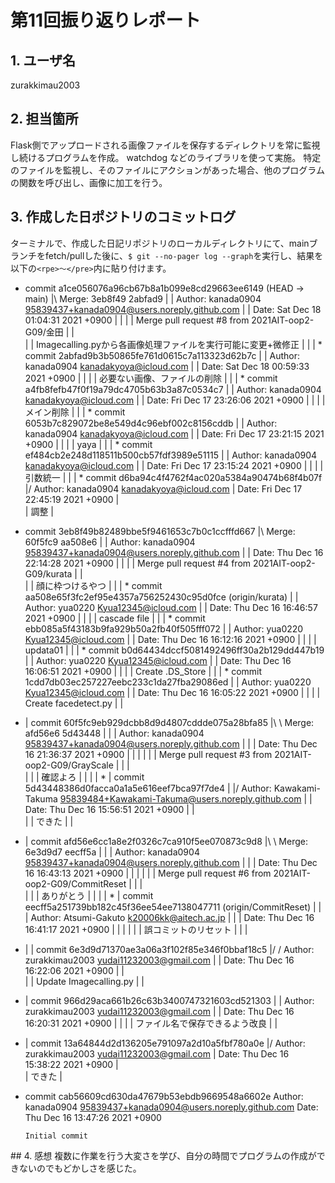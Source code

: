 # 第11回振り返りレポート
## 1. ユーザ名
zurakkimau2003

## 2. 担当箇所
Flask側でアップロードされる画像ファイルを保存するディレクトリを常に監視し続けるプログラムを作成。
watchdog などのライブラリを使って実施。
特定のファイルを監視し、そのファイルにアクションがあった場合、他のプログラムの関数を呼び出し、画像に加工を行う。

## 3. 作成した日ポジトリのコミットログ

ターミナルで、作成した日記リポジトリのローカルディレクトリにて、mainブランチをfetch/pullした後に、`$ git --no-pager log --graph`を実行し、結果を以下の`<rpe>〜</pre>`内に貼り付けます。
<rpe>
 *   commit a1ce056076a96cb67b8a1b099e8cd29663ee6149 (HEAD -> main)
|\  Merge: 3eb8f49 2abfad9
| | Author: kanada0904 <95839437+kanada0904@users.noreply.github.com>
| | Date:   Sat Dec 18 01:04:31 2021 +0900
| | 
| |     Merge pull request #8 from 2021AIT-oop2-G09/金田
| |     
| |     Imagecalling.pyから各画像処理ファイルを実行可能に変更+微修正
| | 
| * commit 2abfad9b3b50865fe761d0615c7a113323d62b7c
| | Author: kanada0904 <kanadakyoya@icloud.com>
| | Date:   Sat Dec 18 00:59:33 2021 +0900
| | 
| |     必要ない画像、ファイルの削除
| | 
| * commit a4fb8fefb47f0f19a79dc4705b63b3a87c0534c7
| | Author: kanada0904 <kanadakyoya@icloud.com>
| | Date:   Fri Dec 17 23:26:06 2021 +0900
| | 
| |     メイン削除
| | 
| * commit 6053b7c829072be8e549d4c96ebf002c8156cddb
| | Author: kanada0904 <kanadakyoya@icloud.com>
| | Date:   Fri Dec 17 23:21:15 2021 +0900
| | 
| |     yaya
| | 
| * commit ef484cb2e248d118511b500cb57fdf3989e51115
| | Author: kanada0904 <kanadakyoya@icloud.com>
| | Date:   Fri Dec 17 23:15:24 2021 +0900
| | 
| |     引数統一
| | 
| * commit d6ba94c4f4762f4ac020a5384a90474b68f4b07f
|/  Author: kanada0904 <kanadakyoya@icloud.com>
|   Date:   Fri Dec 17 22:45:19 2021 +0900
|   
|       調整
|   
*   commit 3eb8f49b82489bbe5f9461653c7b0c1ccfffd667
|\  Merge: 60f5fc9 aa508e6
| | Author: kanada0904 <95839437+kanada0904@users.noreply.github.com>
| | Date:   Thu Dec 16 22:14:28 2021 +0900
| | 
| |     Merge pull request #4 from 2021AIT-oop2-G09/kurata
| |     
| |     顔に枠つけるやつ
| | 
| * commit aa508e65f3fc2ef95e4357a756252430c95d0fce (origin/kurata)
| | Author: yua0220 <Kyua12345@icloud.com>
| | Date:   Thu Dec 16 16:46:57 2021 +0900
| | 
| |     cascade file
| | 
| * commit ebb085a5f43183b9fa929b50a2fb40f505fff072
| | Author: yua0220 <Kyua12345@icloud.com>
| | Date:   Thu Dec 16 16:12:16 2021 +0900
| | 
| |     updata01
| | 
| * commit b0d64434dccf5081492496ff30a2b129dd447b19
| | Author: yua0220 <Kyua12345@icloud.com>
| | Date:   Thu Dec 16 16:06:51 2021 +0900
| | 
| |     Create .DS_Store
| | 
| * commit 1cdd7db03ec257227eebc233c1da27fba29086ed
| | Author: yua0220 <Kyua12345@icloud.com>
| | Date:   Thu Dec 16 16:05:22 2021 +0900
| | 
| |     Create facedetect.py
| |   
* |   commit 60f5fc9eb929dcbb8d9d4807cddde075a28bfa85
|\ \  Merge: afd56e6 5d43448
| | | Author: kanada0904 <95839437+kanada0904@users.noreply.github.com>
| | | Date:   Thu Dec 16 21:36:37 2021 +0900
| | | 
| | |     Merge pull request #3 from 2021AIT-oop2-G09/GrayScale
| | |     
| | |     確認よろ
| | | 
| * | commit 5d43448386d0facca0a1a5e616eef7bca97f7de4
| |/  Author: Kawakami-Takuma <95839484+Kawakami-Takuma@users.noreply.github.com>
| |   Date:   Thu Dec 16 15:56:51 2021 +0900
| |   
| |       できた
| |   
* |   commit afd56e6cc1a8e2f0326c7ca910f5ee070873c9d8
|\ \  Merge: 6e3d9d7 eecff5a
| | | Author: kanada0904 <95839437+kanada0904@users.noreply.github.com>
| | | Date:   Thu Dec 16 16:43:13 2021 +0900
| | | 
| | |     Merge pull request #6 from 2021AIT-oop2-G09/CommitReset
| | |     
| | |     ありがとう
| | | 
| * | commit eecff5a251739bb182c45f36ee54ee7138047711 (origin/CommitReset)
| | | Author: Atsumi-Gakuto <k20006kk@aitech.ac.jp>
| | | Date:   Thu Dec 16 16:41:17 2021 +0900
| | | 
| | |     誤コミットのリセット
| | | 
* | | commit 6e3d9d71370ae3a06a3f102f85e346f0bbaf18c5
|/ /  Author: zurakkimau2003 <yudai11232003@gmail.com>
| |   Date:   Thu Dec 16 16:22:06 2021 +0900
| |   
| |       Update Imagecalling.py
| | 
* | commit 966d29aca661b26c63b3400747321603cd521303
| | Author: zurakkimau2003 <yudai11232003@gmail.com>
| | Date:   Thu Dec 16 16:20:31 2021 +0900
| | 
| |     ファイル名で保存できるよう改良
| | 
* | commit 13a64844d2d136205e791097a2d10a5fbf780a0e
|/  Author: zurakkimau2003 <yudai11232003@gmail.com>
|   Date:   Thu Dec 16 15:38:22 2021 +0900
|   
|       できた
| 
* commit cab56609cd630da47679b53ebdb9669548a6602e
  Author: kanada0904 <95839437+kanada0904@users.noreply.github.com>
  Date:   Thu Dec 16 13:47:26 2021 +0900
  
      Initial commit 
 </pre>
  ## 4. 感想
  複数に作業を行う大変さを学び、自分の時間でプログラムの作成ができないのでもどかしさを感じた。
